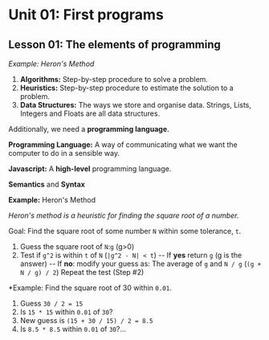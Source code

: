 # Unit 01: First programs
## Lesson 01: The elements of programming

*Example: Heron's Method*

1. **Algorithms:** Step-by-step procedure to solve a problem.
2. **Heuristics:** Step-by-step procedure to estimate the solution to a problem. 
3. **Data Structures:** The ways we store and organise data. Strings, Lists, Integers and Floats are all data structures.

Additionally, we need a **programming language**.

**Programming Language:** A way of communicating what we want the computer to do in a sensible way. 

**Javascript:** A **high-level** programming language. 

**Semantics** and **Syntax**

**Example:** Heron's Method

*Heron's method is a heuristic for finding the square root of a number.*

Goal: Find the square root of some number `N` within some tolerance, `t`.
1. Guess the square root of `N`:`g` (g>0)
2. Test if `g^2` is within `t` of  `N` (`|g^2 - N| < t`)
-- If **yes** return `g` (g is the answer)
-- If **no**: modify your guess as:
    The average of `g` and `N / g` (`(g + N / g) / 2`) 
    Repeat the test (Step #2)

*Example: Find the square root of 30 within `0.01`.
1. Guess `30 / 2 = 15`
2. Is `15 * 15` within `0.01` of `30`?
3. New guess is `(15 + 30 / 15) / 2 = 8.5`
4. Is `8.5 * 8.5` within `0.01` of `30`?...